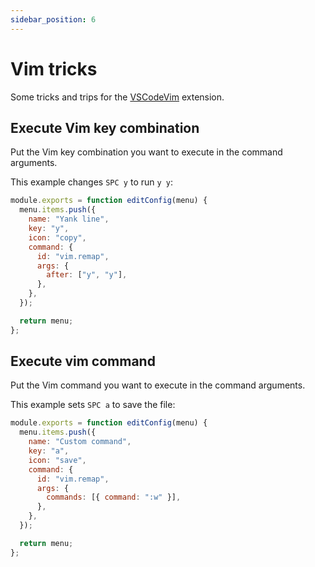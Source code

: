 ```yaml
---
sidebar_position: 6
---
```


# Vim tricks

Some tricks and trips for the [VSCodeVim](https://github.com/VSCodeVim/Vim) extension.

## Execute Vim key combination

Put the Vim key combination you want to execute in the command arguments.

This example changes `SPC y` to run `y y`:

```js
module.exports = function editConfig(menu) {
  menu.items.push({
    name: "Yank line",
    key: "y",
    icon: "copy",
    command: {
      id: "vim.remap",
      args: {
        after: ["y", "y"],
      },
    },
  });

  return menu;
};
```

## Execute vim command

Put the Vim command you want to execute in the command arguments.

This example sets `SPC a` to save the file:

```js
module.exports = function editConfig(menu) {
  menu.items.push({
    name: "Custom command",
    key: "a",
    icon: "save",
    command: {
      id: "vim.remap",
      args: {
        commands: [{ command: ":w" }],
      },
    },
  });

  return menu;
};
```

